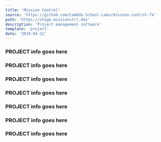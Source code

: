 ```yaml
---
title: 'Mission Control'
source: 'https://github.com/Lambda-School-Labs/mission-control-fe'
path: 'https://stage.missionctrl.dev'
description: 'Project management software'
template: 'project'
date: '2019-04-12'
---
```


### PROJECT info goes here

### PROJECT info goes here

### PROJECT info goes here

### PROJECT info goes here

### PROJECT info goes here

### PROJECT info goes here

### PROJECT info goes here
